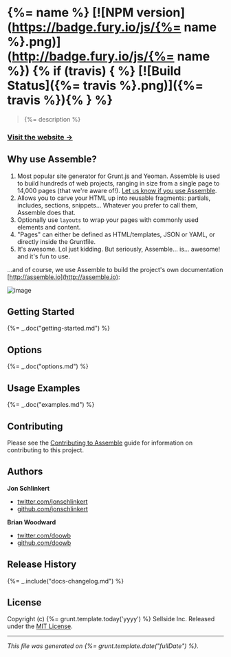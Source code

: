 # {%= name %} [![NPM version](https://badge.fury.io/js/{%= name %}.png)](http://badge.fury.io/js/{%= name %}) {% if (travis) { %} [![Build Status]({%= travis %}.png)]({%= travis %}){% } %}

> {%= description %}

### [Visit the website →](http://assemble.io)

## Why use Assemble? 

1. Most popular site generator for Grunt.js and Yeoman. Assemble is used to build hundreds of web projects, ranging in size from a single page to 14,000 pages (that we're aware of!). [Let us know if you use Assemble](https://github.com/assemble/assemble/issues/300). 
1. Allows you to carve your HTML up into reusable fragments: partials, includes, sections, snippets... Whatever you prefer to call them, Assemble does that. 
1. Optionally use `layouts` to wrap your pages with commonly used elements and content.
1. "Pages" can either be defined as HTML/templates, JSON or YAML, or directly inside the Gruntfile.
1. It's awesome. Lol just kidding. But seriously, Assemble... is... awesome! and it's fun to use.

...and of course, we use Assemble to build the project's own documentation [http://assemble.io](http://assemble.io):

![image](https://f.cloud.github.com/assets/383994/1463257/f031bcfe-4525-11e3-9a03-89a17eee7518.png)


## Getting Started
{%= _.doc("getting-started.md") %}

## Options
{%= _.doc("options.md") %}

## Usage Examples
{%= _.doc("examples.md") %}

## Contributing
Please see the [Contributing to Assemble](http://assemble.io/contributing) guide for information on contributing to this project.

## Authors

**Jon Schlinkert**

+ [twitter.com/jonschlinkert](http://twitter.com/jonschlinkert)
+ [github.com/jonschlinkert](http://github.com/jonschlinkert)

**Brian Woodward**

+ [twitter.com/doowb](http://twitter.com/doowb)
+ [github.com/doowb](http://github.com/doowb)


## Release History
{%= _.include("docs-changelog.md") %}

## License
Copyright (c) {%= grunt.template.today('yyyy') %} Sellside Inc.
Released under the [MIT License](./LICENSE-MIT).

***

_This file was generated on {%= grunt.template.date("fullDate") %}._
